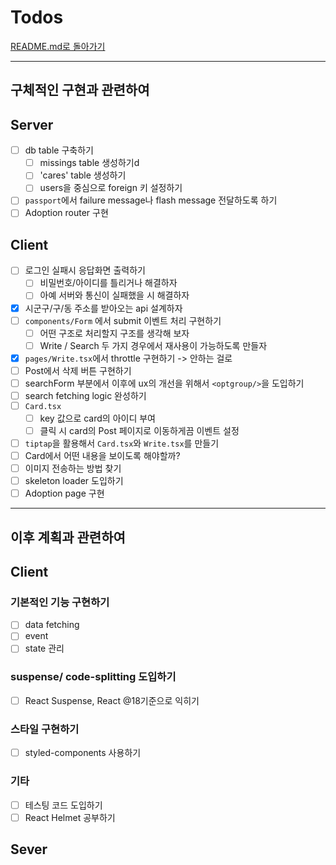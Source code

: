 # Todos

[README.md로 돌아가기](../README.md)

---

## **구체적인 구현과 관련하여**

## Server

- [ ] db table 구축하기
  - [ ] missings table 생성하기d
  - [ ] 'cares' table 생성하기
  - [ ] users을 중심으로 foreign 키 설정하기
- [ ] `passport`에서 failure message나 flash message 전달하도록 하기
- [ ] Adoption router 구현

## Client

- [ ] 로그인 실패시 응답화면 출력하기
  - [ ] 비밀번호/아이디를 틀리거나 해결하자
  - [ ] 아예 서버와 통신이 실패했을 시 해결하자
- [x] 시군구/구/동 주소를 받아오는 api 설계하자
- [ ] `components/Form` 에서 submit 이벤트 처리 구현하기
  - [ ] 어떤 구조로 처리할지 구조를 생각해 보자
  - [ ] Write / Search 두 가지 경우에서 재사용이 가능하도록 만들자
- [x] `pages/Write.tsx`에서 throttle 구현하기 -> 안하는 걸로
- [ ] Post에서 삭제 버튼 구현하기
- [ ] searchForm 부분에서 이후에 ux의 개선을 위해서 `<optgroup/>`을 도입하기
- [ ] search fetching logic 완성하기
- [ ] `Card.tsx`
  - [ ] key 값으로 card의 아이디 부여
  - [ ] 클릭 시 card의 Post 페이지로 이동하게끔 이벤트 설정
- [ ] `tiptap`을 활용해서 `Card.tsx`와 `Write.tsx`를 만들기
- [ ] Card에서 어떤 내용을 보이도록 해야할까?
- [ ] 이미지 전송하는 방법 찾기
- [ ] skeleton loader 도입하기
- [ ] Adoption page 구현

---

## **이후 계획과 관련하여**

## Client

### 기본적인 기능 구현하기

- [ ] data fetching
- [ ] event
- [ ] state 관리

### suspense/ code-splitting 도입하기

- [ ] React Suspense, React @18기준으로 익히기

### 스타일 구현하기

- [ ] styled-components 사용하기

### 기타

- [ ] 테스팅 코드 도입하기
- [ ] React Helmet 공부하기

## Sever
